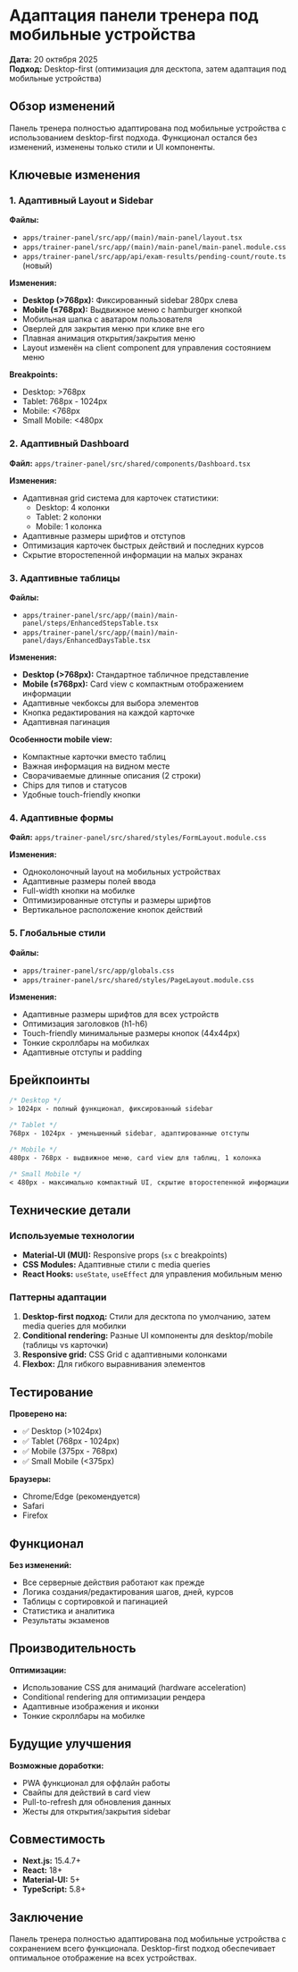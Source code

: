 # Адаптация панели тренера под мобильные устройства

**Дата:** 20 октября 2025  
**Подход:** Desktop-first (оптимизация для десктопа, затем адаптация под мобильные устройства)

## Обзор изменений

Панель тренера полностью адаптирована под мобильные устройства с использованием desktop-first подхода. Функционал остался без изменений, изменены только стили и UI компоненты.

## Ключевые изменения

### 1. Адаптивный Layout и Sidebar

**Файлы:**
- `apps/trainer-panel/src/app/(main)/main-panel/layout.tsx`
- `apps/trainer-panel/src/app/(main)/main-panel/main-panel.module.css`
- `apps/trainer-panel/src/app/api/exam-results/pending-count/route.ts` (новый)

**Изменения:**
- **Desktop (>768px):** Фиксированный sidebar 280px слева
- **Mobile (≤768px):** Выдвижное меню с hamburger кнопкой
- Мобильная шапка с аватаром пользователя
- Оверлей для закрытия меню при клике вне его
- Плавная анимация открытия/закрытия меню
- Layout изменён на client component для управления состоянием меню

**Breakpoints:**
- Desktop: >768px
- Tablet: 768px - 1024px  
- Mobile: <768px
- Small Mobile: <480px

### 2. Адаптивный Dashboard

**Файл:** `apps/trainer-panel/src/shared/components/Dashboard.tsx`

**Изменения:**
- Адаптивная grid система для карточек статистики:
  - Desktop: 4 колонки
  - Tablet: 2 колонки
  - Mobile: 1 колонка
- Адаптивные размеры шрифтов и отступов
- Оптимизация карточек быстрых действий и последних курсов
- Скрытие второстепенной информации на малых экранах

### 3. Адаптивные таблицы

**Файлы:**
- `apps/trainer-panel/src/app/(main)/main-panel/steps/EnhancedStepsTable.tsx`
- `apps/trainer-panel/src/app/(main)/main-panel/days/EnhancedDaysTable.tsx`

**Изменения:**
- **Desktop (>768px):** Стандартное табличное представление
- **Mobile (≤768px):** Card view с компактным отображением информации
- Адаптивные чекбоксы для выбора элементов
- Кнопка редактирования на каждой карточке
- Адаптивная пагинация

**Особенности mobile view:**
- Компактные карточки вместо таблиц
- Важная информация на видном месте
- Сворачиваемые длинные описания (2 строки)
- Chips для типов и статусов
- Удобные touch-friendly кнопки

### 4. Адаптивные формы

**Файл:** `apps/trainer-panel/src/shared/styles/FormLayout.module.css`

**Изменения:**
- Одноколоночный layout на мобильных устройствах
- Адаптивные размеры полей ввода
- Full-width кнопки на мобилке
- Оптимизированные отступы и размеры шрифтов
- Вертикальное расположение кнопок действий

### 5. Глобальные стили

**Файлы:**
- `apps/trainer-panel/src/app/globals.css`
- `apps/trainer-panel/src/shared/styles/PageLayout.module.css`

**Изменения:**
- Адаптивные размеры шрифтов для всех устройств
- Оптимизация заголовков (h1-h6)
- Touch-friendly минимальные размеры кнопок (44x44px)
- Тонкие скроллбары на мобилках
- Адаптивные отступы и padding

## Брейкпоинты

```css
/* Desktop */
> 1024px - полный функционал, фиксированный sidebar

/* Tablet */
768px - 1024px - уменьшенный sidebar, адаптированные отступы

/* Mobile */
480px - 768px - выдвижное меню, card view для таблиц, 1 колонка

/* Small Mobile */
< 480px - максимально компактный UI, скрытие второстепенной информации
```

## Технические детали

### Используемые технологии
- **Material-UI (MUI):** Responsive props (`sx` с breakpoints)
- **CSS Modules:** Адаптивные стили с media queries
- **React Hooks:** `useState`, `useEffect` для управления мобильным меню

### Паттерны адаптации
1. **Desktop-first подход:** Стили для десктопа по умолчанию, затем media queries для мобилки
2. **Conditional rendering:** Разные UI компоненты для desktop/mobile (таблицы vs карточки)
3. **Responsive grid:** CSS Grid с адаптивными колонками
4. **Flexbox:** Для гибкого выравнивания элементов

## Тестирование

**Проверено на:**
- ✅ Desktop (>1024px)
- ✅ Tablet (768px - 1024px)
- ✅ Mobile (375px - 768px)
- ✅ Small Mobile (<375px)

**Браузеры:**
- Chrome/Edge (рекомендуется)
- Safari
- Firefox

## Функционал

**Без изменений:**
- Все серверные действия работают как прежде
- Логика создания/редактирования шагов, дней, курсов
- Таблицы с сортировкой и пагинацией
- Статистика и аналитика
- Результаты экзаменов

## Производительность

**Оптимизации:**
- Использование CSS для анимаций (hardware acceleration)
- Conditional rendering для оптимизации рендера
- Адаптивные изображения и иконки
- Тонкие скроллбары на мобилке

## Будущие улучшения

**Возможные доработки:**
- PWA функционал для оффлайн работы
- Свайпы для действий в card view
- Pull-to-refresh для обновления данных
- Жесты для открытия/закрытия sidebar

## Совместимость

- **Next.js:** 15.4.7+
- **React:** 18+
- **Material-UI:** 5+
- **TypeScript:** 5.8+

## Заключение

Панель тренера полностью адаптирована под мобильные устройства с сохранением всего функционала. Desktop-first подход обеспечивает оптимальное отображение на всех устройствах.

